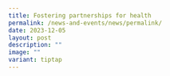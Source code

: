 ```yaml
---
title: Fostering partnerships for health
permalink: /news-and-events/news/permalink/
date: 2023-12-05
layout: post
description: ""
image: ""
variant: tiptap
---
```

